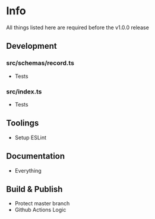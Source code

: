 # Info
All things listed here are required before the v1.0.0 release

## Development

### src/schemas/record.ts
* Tests

### src/index.ts
* Tests

## Toolings
* Setup ESLint

## Documentation
* Everything

## Build & Publish
* Protect master branch
* Github Actions Logic